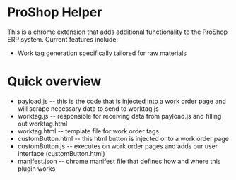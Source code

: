 # ProShop Helper

This is a chrome extension that adds additional functionality to the ProShop ERP system. Current features include:
* Work tag generation specifically tailored for raw materials

# Quick overview

* payload.js -- this is the code that is injected into a work order page and will scrape necessary data to send to worktag.js
* worktag.js -- responsible for receiving data from payload.js and filling out worktag.html
* worktag.html -- template file for work order tags
* customButton.html -- this html button is injected onto a work order page
* customButton.js -- executes on work order pages and adds our user interface (customButton.html)
* manifest.json -- chrome manifest file that defines how and where this plugin works